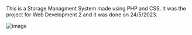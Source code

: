This is a Storage Managment System made using PHP and CSS.
It was the project for Web Development 2 and it was done on 24/5/2023.

![image](https://github.com/Alyaqdhans/web2/assets/58079015/6307141b-0eb4-4753-b302-89fa04030202)
